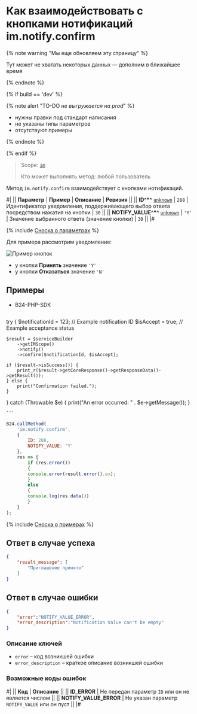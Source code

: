 # Как взаимодействовать с кнопками нотификаций im.notify.confirm

{% note warning "Мы еще обновляем эту страницу" %}

Тут может не хватать некоторых данных — дополним в ближайшее время

{% endnote %}

{% if build == 'dev' %}

{% note alert "TO-DO _не выгружается на prod_" %}

- нужны правки под стандарт написания
- не указаны типы параметров
- отсутствуют примеры

{% endnote %}

{% endif %}

> Scope: [`im`](../../scopes/permissions.md)
>
> Кто может выполнять метод: любой пользователь

Метод `im.notify.confirm` взаимодействует с кнопками нотификаций.

#|
|| **Параметр** | **Пример** | **Описание** | **Ревизия** ||
|| **ID^*^**
[`unknown`](../../data-types.md) | `288` | Идентификатор уведомления, поддерживающего выбор ответа посредством нажатия на кнопки | `30` ||
|| **NOTIFY_VALUE^*^**
[`unknown`](../../data-types.md) | `'Y'` | Значение выбранного ответа (значение кнопки) | `30` ||
|#

{% include [Сноска о параметрах](../../../_includes/required.md) %}

Для примера рассмотрим уведомление:

![Пример кнопок](./_images/buttons_example.png)

- у кнопки **Принять** значение `'Y'`
- у кнопки **Отказаться** значение `'N'`

## Примеры

- B24-PHP-SDK

    ```php
    
try {
    $notificationId = 123; // Example notification ID
    $isAccept = true; // Example acceptance status

    $result = $serviceBuilder
        ->getIMScope()
        ->notify()
        ->confirm($notificationId, $isAccept);

    if ($result->isSuccess()) {
        print_r($result->getCoreResponse()->getResponseData()->getResult());
    } else {
        print("Confirmation failed.");
    }
} catch (Throwable $e) {
    print("An error occurred: " . $e->getMessage());
}

    ```
```js
B24.callMethod(
    'im.notify.confirm',
    {
        ID: 288,
        NOTIFY_VALUE: 'Y'
    },
    res => {
        if (res.error())
        {
        console.error(result.error().ex);
        }
        else
        {
        console.log(res.data())
        }
    }
);
```

{% include [Сноска о примерах](../../../_includes/examples.md) %}

## Ответ в случае успеха

```json
{
    "result_message": [
        "Приглашение принято"
    ]
}
```

## Ответ в случае ошибки

```json
{
    "error":"NOTIFY_VALUE_ERROR",
    "error_description":"Notification Value can't be empty"
}
```

### Описание ключей

- `error` – код возникшей ошибки
- `error_description` – краткое описание возникшей ошибки

### Возможные коды ошибок

#|
|| **Код** | **Описание** ||
|| **ID_ERROR** | Не передан параметр `ID` или он не является числом ||
|| **NOTIFY_VALUE_ERROR** | Не указан параметр `NOTIFY_VALUE` или он пуст ||
|#